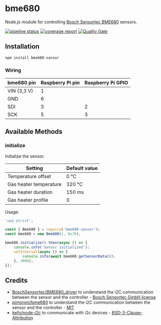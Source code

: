 # bme680

Node.js module for controlling [Bosch Sensortec BME680](https://www.bosch-sensortec.com/media/boschsensortec/downloads/datasheets/bst-bme680-ds001.pdf) sensors.

[![pipeline status](https://gitlab.com/ftmazzone/bme680/badges/master/pipeline.svg)](https://gitlab.com/ftmazzone/bme680/commits/master)
[![coverage report](https://gitlab.com/ftmazzone/bme680/badges/master/coverage.svg)](https://gitlab.com/ftmazzone/bme680/commits/master)
[![Quality Gate](https://sonarcloud.io/api/project_badges/measure?project=ftmazzone_bme680&metric=alert_status&style=flat-square)](https://sonarcloud.io/dashboard?id=ftmazzone_bme680)



## Installation

```sh
npm install bme680-sensor
```

### Wiring

| bme680 pin  | Raspberry Pi pin| Raspberry Pi GPIO|
|-------------|:----------------|:-----------------|
| VIN (3,3 V) | 1               |                  |
| GND         | 6               |                  |
| SDI         | 3               | 2                |
| SCK         | 5               | 3                |



## Available Methods

### initialize

Initialize the sensor.

| Setting                | Default value|
|------------------------|:-------------|
| Temperature offset     | 0 °C         |
| Gas heater temperature | 320 °C       |
| Gas heater duration    | 150 ms       |
| Gas heater profile     | 0            |

Usage:
```javascript
'use strict';

const { Bme680 } = require('bme680-sensor');
const bme680 = new Bme680(1, 0x76);

bme680.initialize().then(async () => {
    console.info('Sensor initialized');
    setInterval(async () => {
        console.info(await bme680.getSensorData());
    }, 3000);
});
```

## Credits

* [BoschSensortec/BME680_driver](https://github.com/BoschSensortec/BME680_driver) to understand the i2C communication between the sensor and the controller - [Bosch Sensortec GmbH license](https://github.com/BoschSensortec/BME680_driver/blob/master/LICENSE)
* [pimoroni/bme680](https://github.com/pimoroni/bme680) to understand the i2C communication between the sensor and the controller - [MIT](https://github.com/pimoroni/bme680/blob/master/LICENSE)
* [kelly/node-i2c](https://github.com/kelly/node-i2c#readme) to communicate with i2c devices - [BSD-3-Clause-Attribution](https://github.com/kelly/node-i2c/blob/master/LICENSE)
